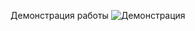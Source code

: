 Демонстрация работы
![Демонстрация]([https://github.com/1MaxOn1/CV_homeworks/issues/4#issue-3179573959](https://private-user-images.githubusercontent.com/180645800/459512213-ecce1984-c974-41e2-8e93-08be2395ae18.gif?jwt=eyJhbGciOiJIUzI1NiIsInR5cCI6IkpXVCJ9.eyJpc3MiOiJnaXRodWIuY29tIiwiYXVkIjoicmF3LmdpdGh1YnVzZXJjb250ZW50LmNvbSIsImtleSI6ImtleTUiLCJleHAiOjE3NTA5NTM0NzgsIm5iZiI6MTc1MDk1MzE3OCwicGF0aCI6Ii8xODA2NDU4MDAvNDU5NTEyMjEzLWVjY2UxOTg0LWM5NzQtNDFlMi04ZTkzLTA4YmUyMzk1YWUxOC5naWY_WC1BbXotQWxnb3JpdGhtPUFXUzQtSE1BQy1TSEEyNTYmWC1BbXotQ3JlZGVudGlhbD1BS0lBVkNPRFlMU0E1M1BRSzRaQSUyRjIwMjUwNjI2JTJGdXMtZWFzdC0xJTJGczMlMkZhd3M0X3JlcXVlc3QmWC1BbXotRGF0ZT0yMDI1MDYyNlQxNTUyNThaJlgtQW16LUV4cGlyZXM9MzAwJlgtQW16LVNpZ25hdHVyZT01MjdmZjVhN2IzYzRhN2M1OTRhOGY1NDQzMDA4YmI5YWQ4ZmY2NGQ2Yzk1OTk1MTRkYjhlMmY3MWQwZjA5OGQ2JlgtQW16LVNpZ25lZEhlYWRlcnM9aG9zdCJ9.WkqJ2NvtlJFA0dpBJ6SR39QpKYrz_ZAV3mu92oSjeww))

